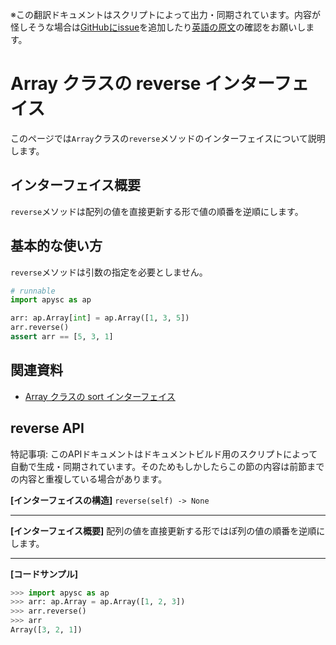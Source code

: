 <span class="inconspicuous-txt">※この翻訳ドキュメントはスクリプトによって出力・同期されています。内容が怪しそうな場合は<a href="https://github.com/simon-ritchie/apysc/issues" target="_blank">GitHubにissue</a>を追加したり[英語の原文](https://simon-ritchie.github.io/apysc/en/array_reverse.html)の確認をお願いします。</span>

# Array クラスの reverse インターフェイス

このページでは`Array`クラスの`reverse`メソッドのインターフェイスについて説明します。

## インターフェイス概要

`reverse`メソッドは配列の値を直接更新する形で値の順番を逆順にします。

## 基本的な使い方

`reverse`メソッドは引数の指定を必要としません。

```py
# runnable
import apysc as ap

arr: ap.Array[int] = ap.Array([1, 3, 5])
arr.reverse()
assert arr == [5, 3, 1]
```

## 関連資料

- [Array クラスの sort インターフェイス](jp_array_sort.md)

## reverse API

<span class="inconspicuous-txt">特記事項: このAPIドキュメントはドキュメントビルド用のスクリプトによって自動で生成・同期されています。そのためもしかしたらこの節の内容は前節までの内容と重複している場合があります。</span>

**[インターフェイスの構造]** `reverse(self) -> None`<hr>

**[インターフェイス概要]** 配列の値を直接更新する形ではぽ列の値の順番を逆順にします。<hr>

**[コードサンプル]**

```py
>>> import apysc as ap
>>> arr: ap.Array = ap.Array([1, 2, 3])
>>> arr.reverse()
>>> arr
Array([3, 2, 1])
```